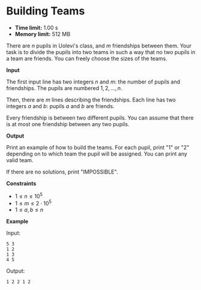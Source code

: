 # Building Teams







* **Time limit:** 1.00 s
* **Memory limit:** 512 MB



There are $n$ pupils in Uolevi's class, and $m$ friendships between them. Your task is to divide the pupils into two teams in such a way that no two pupils in a team are friends. You can freely choose the sizes of the teams.



**Input**



The first input line has two integers $n$ and $m$: the number of pupils and friendships. The pupils are numbered $1,2,\dots,n$.



Then, there are $m$ lines describing the friendships. Each line has two integers $a$ and $b$: pupils $a$ and $b$ are friends.



Every friendship is between two different pupils. You can assume that there is at most one friendship between any two pupils.



**Output**



Print an example of how to build the teams. For each pupil, print "1" or "2" depending on to which team the pupil will be assigned. You can print any valid team.



If there are no solutions, print "IMPOSSIBLE".



**Constraints**


* $1 \le n \le 10^5$ 
* $1 \le m \le 2 \cdot 10^5$ 
* $1 \le a,b \le n$ 

**Example**



Input:

```
5 3
1 2
1 3
4 5
```



Output:

`1 2 2 1 2`


